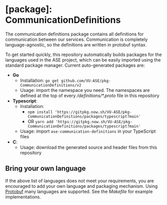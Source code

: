 # [package]: CommunicationDefinitions

The communication definitions package contains all definitions for communication between our services. Communication is completely language-agnostic, so the definitions are written in protobuf syntax.

To get started quickly, this repository automatically builds packages for the languages used in the ASE project, which can be easily imported using the standard package manager. Current auto-generated packages are:

- **Go**
    - Installation: `go get github.com/VU-ASE/pkg-CommunicationDefinitions/v2`
    - Usage: import the namespace you need. The namespaces are defined at the top of every _/definitions/*.proto_ file in this repository
- **Typescript**: 
    - Installation:
        - `npm install 'https://gitpkg.now.sh/VU-ASE/pkg-CommunicationDefinitions/packages/typescript?main'`
        - OR `yarn add 'https://gitpkg.now.sh/VU-ASE/pkg-CommunicationDefinitions/packages/typescript?main'`
    - Usage: import `ase-communication-definitions` in your TypeScript files
- **C**:
    - Usage: download the generated source and header files from this repository

## Bring your own language

If the above list of languages does not meet your requirements, you are encouraged to add your own language and packaging mechanism. Using [Protobuf](https://github.com/protocolbuffers/protobuf) many languages are supported. See the *Makefile* for example implementations.